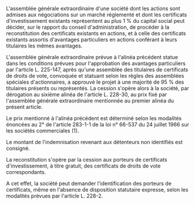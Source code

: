   
L'assemblée générale extraordinaire d'une société dont les actions sont admises aux négociations sur un marché réglementé et dont les certificats d'investissement existants représentent au plus 1 % du capital social peut décider, sur le rapport du conseil d'administration, de procéder à la reconstitution des certificats existants en actions, et à celle des certificats existants assortis d'avantages particuliers en actions conférant à leurs titulaires les mêmes avantages.   

  
L'assemblée générale extraordinaire prévue à l'alinéa précédent statue dans les conditions prévues pour l'approbation des avantages particuliers par l'article L. 225-147, après qu'une assemblée des titulaires de certificats de droits de vote, convoquée et statuant selon les règles des assemblées spéciales d'actionnaires, a approuvé le projet à une majorité de 95 % des titulaires présents ou représentés. La cession s'opère alors à la société, par dérogation au sixième alinéa de l'article L. 228-30, au prix fixé par l'assemblée générale extraordinaire mentionnée au premier alinéa du présent article.   

  
Le prix mentionné à l'alinéa précédent est déterminé selon les modalités énoncées au 2° de l'article 283-1-1 de la loi n° 66-537 du 24 juillet 1966 sur les sociétés commerciales (1).   

  
Le montant de l'indemnisation revenant aux détenteurs non identifiés est consigné.   

  
La reconstitution s'opère par la cession aux porteurs de certificats d'investissement, à titre gratuit, des certificats de droits de vote correspondants.   

  
A cet effet, la société peut demander l'identification des porteurs de certificats, même en l'absence de disposition statutaire expresse, selon les modalités prévues par l'article L. 228-2.  
